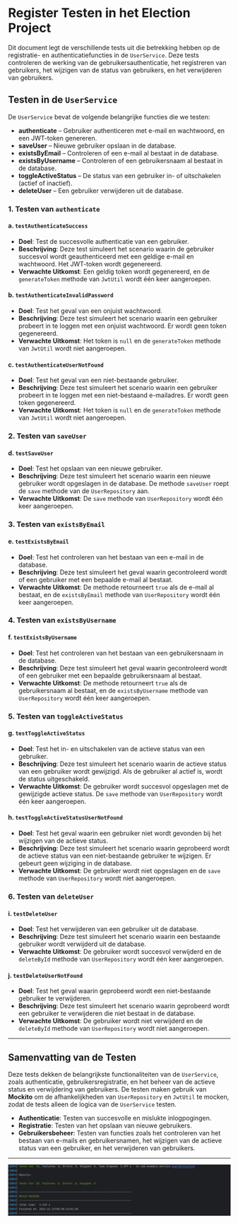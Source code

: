 # Register Testen in het Election Project

Dit document legt de verschillende tests uit die betrekking hebben op de registratie- en authenticatiefuncties in de `UserService`. Deze tests controleren de werking van de gebruikersauthenticatie, het registreren van gebruikers, het wijzigen van de status van gebruikers, en het verwijderen van gebruikers.

## Testen in de `UserService`

De `UserService` bevat de volgende belangrijke functies die we testen:

- **authenticate** – Gebruiker authenticeren met e-mail en wachtwoord, en een JWT-token genereren.
- **saveUser** – Nieuwe gebruiker opslaan in de database.
- **existsByEmail** – Controleren of een e-mail al bestaat in de database.
- **existsByUsername** – Controleren of een gebruikersnaam al bestaat in de database.
- **toggleActiveStatus** – De status van een gebruiker in- of uitschakelen (actief of inactief).
- **deleteUser** – Een gebruiker verwijderen uit de database.

### 1. **Testen van `authenticate`**

#### a. **`testAuthenticateSuccess`**
- **Doel**: Test de succesvolle authenticatie van een gebruiker.
- **Beschrijving**: Deze test simuleert het scenario waarin de gebruiker succesvol wordt geauthenticeerd met een geldige e-mail en wachtwoord. Het JWT-token wordt gegenereerd.
- **Verwachte Uitkomst**: Een geldig token wordt gegenereerd, en de `generateToken` methode van `JwtUtil` wordt één keer aangeroepen.

#### b. **`testAuthenticateInvalidPassword`**
- **Doel**: Test het geval van een onjuist wachtwoord.
- **Beschrijving**: Deze test simuleert het scenario waarin een gebruiker probeert in te loggen met een onjuist wachtwoord. Er wordt geen token gegenereerd.
- **Verwachte Uitkomst**: Het token is `null` en de `generateToken` methode van `JwtUtil` wordt niet aangeroepen.

#### c. **`testAuthenticateUserNotFound`**
- **Doel**: Test het geval van een niet-bestaande gebruiker.
- **Beschrijving**: Deze test simuleert het scenario waarin een gebruiker probeert in te loggen met een niet-bestaand e-mailadres. Er wordt geen token gegenereerd.
- **Verwachte Uitkomst**: Het token is `null` en de `generateToken` methode van `JwtUtil` wordt niet aangeroepen.

### 2. **Testen van `saveUser`**

#### d. **`testSaveUser`**
- **Doel**: Test het opslaan van een nieuwe gebruiker.
- **Beschrijving**: Deze test simuleert het scenario waarin een nieuwe gebruiker wordt opgeslagen in de database. De methode `saveUser` roept de `save` methode van de `UserRepository` aan.
- **Verwachte Uitkomst**: De `save` methode van `UserRepository` wordt één keer aangeroepen.

### 3. **Testen van `existsByEmail`**

#### e. **`testExistsByEmail`**
- **Doel**: Test het controleren van het bestaan van een e-mail in de database.
- **Beschrijving**: Deze test simuleert het geval waarin gecontroleerd wordt of een gebruiker met een bepaalde e-mail al bestaat.
- **Verwachte Uitkomst**: De methode retourneert `true` als de e-mail al bestaat, en de `existsByEmail` methode van `UserRepository` wordt één keer aangeroepen.

### 4. **Testen van `existsByUsername`**

#### f. **`testExistsByUsername`**
- **Doel**: Test het controleren van het bestaan van een gebruikersnaam in de database.
- **Beschrijving**: Deze test simuleert het geval waarin gecontroleerd wordt of een gebruiker met een bepaalde gebruikersnaam al bestaat.
- **Verwachte Uitkomst**: De methode retourneert `true` als de gebruikersnaam al bestaat, en de `existsByUsername` methode van `UserRepository` wordt één keer aangeroepen.

### 5. **Testen van `toggleActiveStatus`**

#### g. **`testToggleActiveStatus`**
- **Doel**: Test het in- en uitschakelen van de actieve status van een gebruiker.
- **Beschrijving**: Deze test simuleert het scenario waarin de actieve status van een gebruiker wordt gewijzigd. Als de gebruiker al actief is, wordt de status uitgeschakeld.
- **Verwachte Uitkomst**: De gebruiker wordt succesvol opgeslagen met de gewijzigde actieve status. De `save` methode van `UserRepository` wordt één keer aangeroepen.

#### h. **`testToggleActiveStatusUserNotFound`**
- **Doel**: Test het geval waarin een gebruiker niet wordt gevonden bij het wijzigen van de actieve status.
- **Beschrijving**: Deze test simuleert het scenario waarin geprobeerd wordt de actieve status van een niet-bestaande gebruiker te wijzigen. Er gebeurt geen wijziging in de database.
- **Verwachte Uitkomst**: De gebruiker wordt niet opgeslagen en de `save` methode van `UserRepository` wordt niet aangeroepen.

### 6. **Testen van `deleteUser`**

#### i. **`testDeleteUser`**
- **Doel**: Test het verwijderen van een gebruiker uit de database.
- **Beschrijving**: Deze test simuleert het scenario waarin een bestaande gebruiker wordt verwijderd uit de database.
- **Verwachte Uitkomst**: De gebruiker wordt succesvol verwijderd en de `deleteById` methode van `UserRepository` wordt één keer aangeroepen.

#### j. **`testDeleteUserNotFound`**
- **Doel**: Test het geval waarin geprobeerd wordt een niet-bestaande gebruiker te verwijderen.
- **Beschrijving**: Deze test simuleert het scenario waarin geprobeerd wordt een gebruiker te verwijderen die niet bestaat in de database.
- **Verwachte Uitkomst**: De gebruiker wordt niet verwijderd en de `deleteById` methode van `UserRepository` wordt niet aangeroepen.

---

## Samenvatting van de Testen

Deze tests dekken de belangrijkste functionaliteiten van de `UserService`, zoals authenticatie, gebruikersregistratie, en het beheer van de actieve status en verwijdering van gebruikers. De testen maken gebruik van **Mockito** om de afhankelijkheden van `UserRepository` en `JwtUtil` te mocken, zodat de tests alleen de logica van de `UserService` testen.

- **Authenticatie**: Testen van succesvolle en mislukte inlogpogingen.
- **Registratie**: Testen van het opslaan van nieuwe gebruikers.
- **Gebruikersbeheer**: Testen van functies zoals het controleren van het bestaan van e-mails en gebruikersnamen, het wijzigen van de actieve status van een gebruiker, en het verwijderen van gebruikers.

---
![Register Test](../assets/registertest.png)
